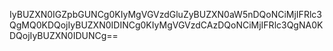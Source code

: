 IyBUZXN0IGZpbGUNCg0KIyMgVGVzdGluZyBUZXN0aW5nDQoNCiMjIFRlc3QgMQ0KDQojIyBUZXN0IDINCg0KIyMgVGVzdCAzDQoNCiMjIFRlc3QgNA0KDQojIyBUZXN0IDUNCg==